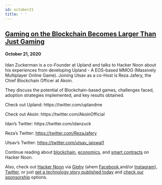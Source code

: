```yaml
---
id: october21
title: ' '
---
```


<h2><a href="https://podcast.hackernoon.com/e/gaming-on-the-blockchain-becomes-larger-than-just-gaming/">Gaming on the Blockchain Becomes Larger Than Just Gaming</a></h2>
<h4>October 21, 2020</h4>

<p>
Idan Zuckerman is a co-Founder at Upland and talks to Hacker Noon about his experiences from developing Upland - A EOS-based MMOG (Massively Multiplayer Online Game). Joining Utsav as a co-Host is Reza Jafery, the Chief Blockchain Officer at Akoin.
</p>
 
<p>
They discuss the potential of Blockchain-based games, challenges faced, adoption strategies implemented, and key results obtained.
</p>
 
<p>
Check out Upland: https://twitter.com/uplandme
</p>
<p>
Check out Akoin: https://twitter.com/AkoinOfficial
</p>
 
<p>
Idan’s Twitter: https://twitter.com/idanzuck
</p>
 
<p>
Reza’s Twitter: <a href="https://twitter.com/RezaJafery">https://twitter.com/RezaJafery</a>
</p>
Utsav’s Twitter: <a href="https://twitter.com/utsav_jaiswal1">https://twitter.com/utsav_jaiswal1</a>
<p>
 Continue reading about <a href="https://hackernoon.com/tagged/blockchain">blockchain</a>, <a href="https://hackernoon.com/tagged/economics">economics</a>, and <a href="https://hackernoon.com/tagged/smart-contracts">smart contracts</a> on Hacker Noon.
</p>
 
<p>
Also, check out <a href="https://hackernoon.com/">Hacker Noon</a> via <a href="https://giphy.com/hackernoon">Giphy</a> (ahem <a href="https://facebook.com/hackernoon">Facebook </a>and/or <a href="https://www.instagram.com/hackernoon/">Instagram</a>), <a href="https://twitter.com/hackernoon">Twitter</a>, or just <a href="https://publish.hackernoon.com/">get a technology story published today</a> and <a href="https://sponsor.hackernoon.com/">check our sponsorship</a> options.
</p>